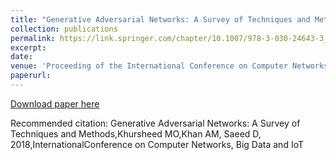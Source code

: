 ```yaml
---
title: "Generative Adversarial Networks: A Survey of Techniques and Methods"
collection: publications
permalink: https://link.springer.com/chapter/10.1007/978-3-030-24643-3_58
excerpt: 
date: 
venue: 'Proceeding of the International Conference on Computer Networks, Big Data and IoT (ICCBI - 2018)'
paperurl:
---
```


[Download paper here](https://drive.google.com/file/d/1vV_xK3Bx0A0AkZjvtrGK5jj-tGBpPVJn/view?usp=sharing)

Recommended citation: Generative Adversarial Networks:  A Survey of Techniques and Methods,Khursheed MO,Khan AM, Saeed D, 2018,InternationalConference on Computer Networks, Big Data and IoT